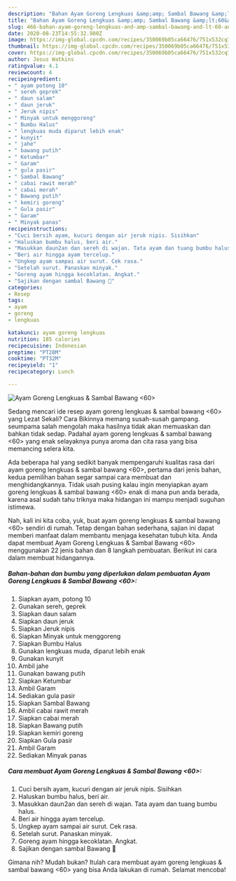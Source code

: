 ```yaml
---
description: "Bahan Ayam Goreng Lengkuas &amp;amp; Sambal Bawang &amp;lt;60&amp;gt; | Cara Buat Ayam Goreng Lengkuas &amp;amp; Sambal Bawang &amp;lt;60&amp;gt; Yang Lezat Sekali"
title: "Bahan Ayam Goreng Lengkuas &amp;amp; Sambal Bawang &amp;lt;60&amp;gt; | Cara Buat Ayam Goreng Lengkuas &amp;amp; Sambal Bawang &amp;lt;60&amp;gt; Yang Lezat Sekali"
slug: 466-bahan-ayam-goreng-lengkuas-and-amp-sambal-bawang-and-lt-60-and-gt-cara-buat-ayam-goreng-lengkuas-and-amp-sambal-bawang-and-lt-60-and-gt-yang-lezat-sekali
date: 2020-08-23T14:55:32.980Z
image: https://img-global.cpcdn.com/recipes/350069b05ca66476/751x532cq70/ayam-goreng-lengkuas-sambal-bawang-60-foto-resep-utama.jpg
thumbnail: https://img-global.cpcdn.com/recipes/350069b05ca66476/751x532cq70/ayam-goreng-lengkuas-sambal-bawang-60-foto-resep-utama.jpg
cover: https://img-global.cpcdn.com/recipes/350069b05ca66476/751x532cq70/ayam-goreng-lengkuas-sambal-bawang-60-foto-resep-utama.jpg
author: Jesus Watkins
ratingvalue: 4.1
reviewcount: 4
recipeingredient:
- " ayam potong 10"
- " sereh geprek"
- " daun salam"
- " daun jeruk"
- " Jeruk nipis"
- " Minyak untuk menggoreng"
- " Bumbu Halus"
- " lengkuas muda diparut lebih enak"
- " kunyit"
- " jahe"
- " bawang putih"
- " Ketumbar"
- " Garam"
- " gula pasir"
- " Sambal Bawang"
- " cabai rawit merah"
- " cabai merah"
- " Bawang putih"
- " kemiri goreng"
- " Gula pasir"
- " Garam"
- " Minyak panas"
recipeinstructions:
- "Cuci bersih ayam, kucuri dengan air jeruk nipis. Sisihkan"
- "Haluskan bumbu halus, beri air."
- "Masukkan daun2an dan sereh di wajan. Tata ayam dan tuang bumbu halus."
- "Beri air hingga ayam tercelup."
- "Ungkep ayam sampai air surut. Cek rasa."
- "Setelah surut. Panaskan minyak."
- "Goreng ayam hingga kecoklatan. Angkat."
- "Sajikan dengan sambal Bawang 🥰"
categories:
- Resep
tags:
- ayam
- goreng
- lengkuas

katakunci: ayam goreng lengkuas 
nutrition: 185 calories
recipecuisine: Indonesian
preptime: "PT28M"
cooktime: "PT32M"
recipeyield: "1"
recipecategory: Lunch

---
```



![Ayam Goreng Lengkuas &amp; Sambal Bawang &lt;60&gt;](https://img-global.cpcdn.com/recipes/350069b05ca66476/751x532cq70/ayam-goreng-lengkuas-sambal-bawang-60-foto-resep-utama.jpg)

Sedang mencari ide resep ayam goreng lengkuas &amp; sambal bawang &lt;60&gt; yang Lezat Sekali? Cara Bikinnya memang susah-susah gampang. seumpama salah mengolah maka hasilnya tidak akan memuaskan dan bahkan tidak sedap. Padahal ayam goreng lengkuas &amp; sambal bawang &lt;60&gt; yang enak selayaknya punya aroma dan cita rasa yang bisa memancing selera kita.



Ada beberapa hal yang sedikit banyak mempengaruhi kualitas rasa dari ayam goreng lengkuas &amp; sambal bawang &lt;60&gt;, pertama dari jenis bahan, kedua pemilihan bahan segar sampai cara membuat dan menghidangkannya. Tidak usah pusing kalau ingin menyiapkan ayam goreng lengkuas &amp; sambal bawang &lt;60&gt; enak di mana pun anda berada, karena asal sudah tahu triknya maka hidangan ini mampu menjadi suguhan istimewa.


Nah, kali ini kita coba, yuk, buat ayam goreng lengkuas &amp; sambal bawang &lt;60&gt; sendiri di rumah. Tetap dengan bahan sederhana, sajian ini dapat memberi manfaat dalam membantu menjaga kesehatan tubuh kita. Anda dapat membuat Ayam Goreng Lengkuas &amp; Sambal Bawang &lt;60&gt; menggunakan 22 jenis bahan dan 8 langkah pembuatan. Berikut ini cara dalam membuat hidangannya.

<!--inarticleads1-->

##### Bahan-bahan dan bumbu yang diperlukan dalam pembuatan Ayam Goreng Lengkuas &amp; Sambal Bawang &lt;60&gt;:

1. Siapkan  ayam, potong 10
1. Gunakan  sereh, geprek
1. Siapkan  daun salam
1. Siapkan  daun jeruk
1. Siapkan  Jeruk nipis
1. Siapkan  Minyak untuk menggoreng
1. Siapkan  Bumbu Halus
1. Gunakan  lengkuas muda, diparut lebih enak
1. Gunakan  kunyit
1. Ambil  jahe
1. Gunakan  bawang putih
1. Siapkan  Ketumbar
1. Ambil  Garam
1. Sediakan  gula pasir
1. Siapkan  Sambal Bawang
1. Ambil  cabai rawit merah
1. Siapkan  cabai merah
1. Siapkan  Bawang putih
1. Siapkan  kemiri goreng
1. Siapkan  Gula pasir
1. Ambil  Garam
1. Sediakan  Minyak panas




<!--inarticleads2-->

##### Cara membuat Ayam Goreng Lengkuas &amp; Sambal Bawang &lt;60&gt;:

1. Cuci bersih ayam, kucuri dengan air jeruk nipis. Sisihkan
1. Haluskan bumbu halus, beri air.
1. Masukkan daun2an dan sereh di wajan. Tata ayam dan tuang bumbu halus.
1. Beri air hingga ayam tercelup.
1. Ungkep ayam sampai air surut. Cek rasa.
1. Setelah surut. Panaskan minyak.
1. Goreng ayam hingga kecoklatan. Angkat.
1. Sajikan dengan sambal Bawang 🥰




Gimana nih? Mudah bukan? Itulah cara membuat ayam goreng lengkuas &amp; sambal bawang &lt;60&gt; yang bisa Anda lakukan di rumah. Selamat mencoba!
